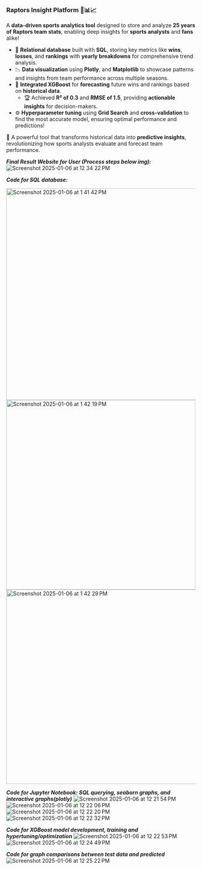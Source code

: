 ### **Raptors Insight Platform** 🏀📊📈

A **data-driven sports analytics tool** designed to store and analyze **25 years of Raptors team stats**, enabling deep insights for **sports analysts** and **fans** alike!

- 💾 **Relational database** built with **SQL**, storing key metrics like **wins**, **losses**, and **rankings** with **yearly breakdowns** for comprehensive trend analysis.  
- 📉 **Data visualization** using **Plotly**, and **Matplotlib** to showcase patterns and insights from team performance across multiple seasons.  
- 🔮 **Integrated XGBoost** for **forecasting** future wins and rankings based on **historical data**.  
  - 🏆 Achieved **R² of 0.3** and **RMSE of 1.5**, providing **actionable insights** for decision-makers.  
- ⚙️ **Hyperparameter tuning** using **Grid Search** and **cross-validation** to find the most accurate model, ensuring optimal performance and predictions!

🎯 A powerful tool that transforms historical data into **predictive insights**, revolutionizing how sports analysts evaluate and forecast team performance.






***Final Result Website for User (Process steps below img):*** 
![Screenshot 2025-01-06 at 12 34 22 PM](https://github.com/user-attachments/assets/10bdc194-a0d8-463b-a15c-c18d0bdc8335)


***Code for SQL database:***

<img width="562" alt="Screenshot 2025-01-06 at 1 41 42 PM" src="https://github.com/user-attachments/assets/65f74f7c-ffa9-4b8b-b4ee-bcce9345aeef" />
<img width="503" alt="Screenshot 2025-01-06 at 1 42 19 PM" src="https://github.com/user-attachments/assets/212fe76f-c841-4d54-a98f-b907565998a4" />
<img width="516" alt="Screenshot 2025-01-06 at 1 42 29 PM" src="https://github.com/user-attachments/assets/1434c701-0661-4141-84b5-4e7e089bd7e2" />


***Code for Jupyter Notebook: SQL querying, seaborn graphs, and interactive graphs(plotly)*** 
![Screenshot 2025-01-06 at 12 21 54 PM](https://github.com/user-attachments/assets/15e85272-bc43-492b-bfef-dbee401bbaa4)
![Screenshot 2025-01-06 at 12 22 06 PM](https://github.com/user-attachments/assets/d47da36d-c973-41bf-bcd5-e93041c37991)
![Screenshot 2025-01-06 at 12 22 20 PM](https://github.com/user-attachments/assets/51d02922-9a6c-47d7-829b-f7de3d469a70)
![Screenshot 2025-01-06 at 12 22 32 PM](https://github.com/user-attachments/assets/b0b7d824-828d-4382-8d1f-da3c11560f39)

***Code for XGBoost model development, training and hypertuning/optimization*** 
![Screenshot 2025-01-06 at 12 22 53 PM](https://github.com/user-attachments/assets/43fbfffa-fd8e-42c6-99fd-1a6efd39f644)
![Screenshot 2025-01-06 at 12 24 49 PM](https://github.com/user-attachments/assets/2b17ad88-7f05-4438-93f2-ade6f02c9c10)

***Code for graph comparisons between test data and predicted***
![Screenshot 2025-01-06 at 12 25 22 PM](https://github.com/user-attachments/assets/2ca58257-d17c-48f5-b349-b4bbde11aeab)







